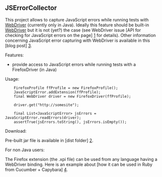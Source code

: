 JSErrorCollector
---------------

This project allows to capture JavaScript errors while running tests with [WebDriver] (currently only in Java).
Ideally this feature should be built-in [WebDriver] but it is not (yet?) the case (see WebDriver issue [API for checking for JavaScript errors on the page] [1] for details).
Other information concerning JavaScript error capturing with WebDriver is available in this [blog post] [3].


Features:

 - provide access to JavaScript errors while running tests with a FirefoxDriver (in Java)

Usage:

		FirefoxProfile ffProfile = new FirefoxProfile();
		JavaScriptError.addExtension(ffProfile);
		final WebDriver driver = new FirefoxDriver(ffProfile);

		driver.get("http://somesite");
		
		final List<JavaScriptError> jsErrors = JavaScriptError.readErrors(driver);
		assertTrue(jsErrors.toString(), jsErrors.isEmpty());

Download:

Pre-built jar file is available in [dist folder] [2].

For non Java users:

The Firefox extension (the .xpi file) can be used from any language having a WebDriver binding.
Here is an example about [how it can be used in Ruby from Cucumber + Capybara] [4].

  [WebDriver]: http://code.google.com/p/webdriver
  [1]: http://code.google.com/p/selenium/issues/detail?id=148
  [2]: https://github.com/mguillem/JSErrorCollector/tree/master/dist
  [3]: http://mguillem.wordpress.com/2011/10/11/webdriver-capture-js-errors-while-running-tests/
  [4]: https://gist.github.com/1371962

